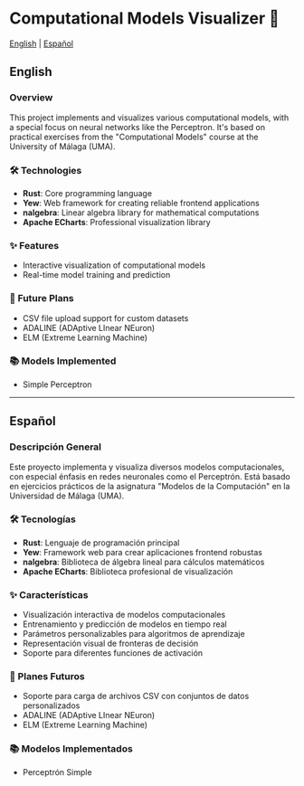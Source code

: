 # Computational Models Visualizer 🧠

[English](#english) | [Español](#español)

## English

### Overview
This project implements and visualizes various computational models, with a special focus on neural networks like the Perceptron. It's based on practical exercises from the "Computational Models" course at the University of Málaga (UMA).

### 🛠 Technologies
- **Rust**: Core programming language
- **Yew**: Web framework for creating reliable frontend applications
- **nalgebra**: Linear algebra library for mathematical computations
- **Apache ECharts**: Professional visualization library

### ✨ Features
- Interactive visualization of computational models
- Real-time model training and prediction

### 🚀 Future Plans
- CSV file upload support for custom datasets
- ADALINE (ADAptive LInear NEuron)
- ELM (Extreme Learning Machine)

### 📚 Models Implemented
- Simple Perceptron

---

## Español

### Descripción General
Este proyecto implementa y visualiza diversos modelos computacionales, con especial énfasis en redes neuronales como el Perceptrón. Está basado en ejercicios prácticos de la asignatura "Modelos de la Computación" en la Universidad de Málaga (UMA).

### 🛠 Tecnologías
- **Rust**: Lenguaje de programación principal
- **Yew**: Framework web para crear aplicaciones frontend robustas
- **nalgebra**: Biblioteca de álgebra lineal para cálculos matemáticos
- **Apache ECharts**: Biblioteca profesional de visualización

### ✨ Características
- Visualización interactiva de modelos computacionales
- Entrenamiento y predicción de modelos en tiempo real
- Parámetros personalizables para algoritmos de aprendizaje
- Representación visual de fronteras de decisión
- Soporte para diferentes funciones de activación

### 🚀 Planes Futuros
- Soporte para carga de archivos CSV con conjuntos de datos personalizados
- ADALINE (ADAptive LInear NEuron)
- ELM (Extreme Learning Machine)

### 📚 Modelos Implementados
- Perceptrón Simple
